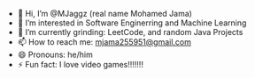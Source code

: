 - 👋 Hi, I’m @MJaggz (real name Mohamed Jama)
- 👀 I’m interested in Software Enginerring and Machine Learning
- 🌱 I’m currently grinding: LeetCode, and random Java Projects
- 📫 How to reach me: mjama255951@gmail.com
- 😄 Pronouns: he/him
- ⚡ Fun fact: I love video games!!!!!!!

<!---
MJaggz/MJaggz is a ✨ special ✨ repository because its `README.md` (this file) appears on your GitHub profile.
You can click the Preview link to take a look at your changes.
--->
